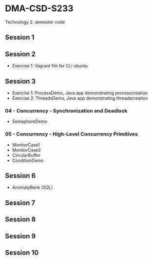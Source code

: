 # DMA-CSD-S233
Technology 2. semester code<br>
<h2>Session 1</h2>
<h2>Session 2</h2>
<ul>
  <li>Exercise 1: Vagrant file for CLI ubuntu</li>
</ul>
<h2>Session 3</h2>
<ul>
  <li>Exercise 1: ProcessDemo, Java app demonstrating processcreation</li>
  <li>Exercise 2: ThreadsDemo, Java app demonstrating threadscreation</li>
</ul>
<h3>04 - Concurrency - Synchronization and Deadlock</h3>
<ul>
  <li>SemaphoreDemo</li>
</ul>
<h3>05 - Concurrency - High-Level Concurrency Primitives</h3>
<ul>
  <li>MonitorCase1</li>
  <li>MonitorCase2</li>
  <li>CircularBuffer</li>
  <li>ConditionDemo</li>
</ul>
<h2>Session 6</h2>
<ul>
  <li>AnomalyBank (SQL)</li>
</ul>
<h2>Session 7</h2>
<h2>Session 8</h2>
<h2>Session 9</h2>
<h2>Session 10</h2>
